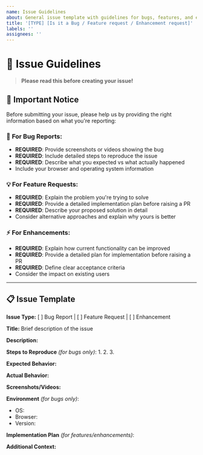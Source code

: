 ```yaml
---
name: Issue Guidelines
about: General issue template with guidelines for bugs, features, and enhancements
title: '[TYPE] [Is it a Bug / Feature request / Enhancement request]'
labels: ''
assignees: ''
---
```


# 📝 Issue Guidelines

> **Please read this before creating your issue!**

## 🚨 Important Notice

Before submitting your issue, please help us by providing the right information based on what you're reporting:

### 🐞 **For Bug Reports:**
- **REQUIRED**: Provide screenshots or videos showing the bug
- **REQUIRED**: Include detailed steps to reproduce the issue
- **REQUIRED**: Describe what you expected vs what actually happened
- Include your browser and operating system information

### 💡 **For Feature Requests:**
- **REQUIRED**: Explain the problem you're trying to solve
- **REQUIRED**: Provide a detailed implementation plan before raising a PR
- **REQUIRED**: Describe your proposed solution in detail
- Consider alternative approaches and explain why yours is better

### ⚡ **For Enhancements:**
- **REQUIRED**: Explain how current functionality can be improved
- **REQUIRED**: Provide a detailed plan for implementation before raising a PR
- **REQUIRED**: Define clear acceptance criteria
- Consider the impact on existing users

---

## 📋 Issue Template

**Issue Type:** [ ] Bug Report | [ ] Feature Request | [ ] Enhancement

**Title:** Brief description of the issue

**Description:**
<!-- Replace this comment with your detailed description -->

**Steps to Reproduce** *(for bugs only)*:
1. 
2. 
3. 

**Expected Behavior:**
<!-- What should have happened? -->

**Actual Behavior:**
<!-- What actually happened? -->

**Screenshots/Videos:**
<!-- Please drag and drop screenshots or videos here -->

**Environment** *(for bugs only)*:
- OS: 
- Browser: 
- Version: 

**Implementation Plan** *(for features/enhancements)*:
<!-- Provide detailed plan including:
- Technical approach
- Required changes  
- Dependencies
- Timeline estimate -->

**Additional Context:**
<!-- Add any other context about the problem here -->
